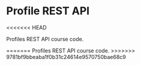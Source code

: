 # Profile REST API
<<<<<<< HEAD
<p>Profiles REST API course code.</p>
=======
Profiles REST API course code.
>>>>>>> 9781bf9bbeaba1f0b31c24614e9570750bae68c9
